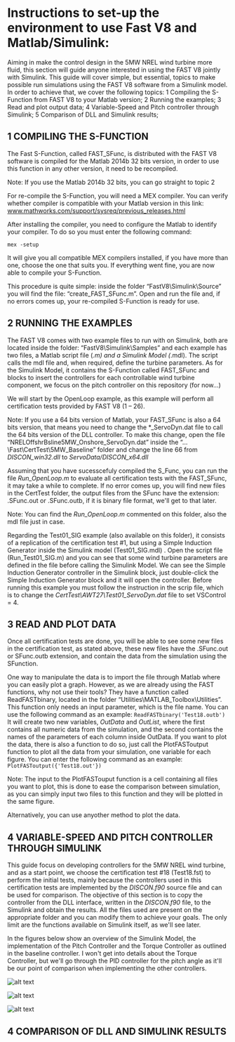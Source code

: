 # Instructions to set-up the environment to use Fast V8 and Matlab/Simulink:


Aiming in make the control design in the 5MW NREL wind turbine more fluid, this section will guide anyone interested in using the FAST V8 jointly with Simulink. This guide will cover simple, but essential, topics to make possible run simulations using the FAST V8 software from a Simulink model. In order to achieve that, we cover the following topics:
1	Compiling the S-Function from FAST V8 to your Matlab version;
2	Running the examples;
3	Read and plot output data;
4	Variable-Speed and Pitch controller through Simulink;
5	Comparison of DLL and Simulink results;

## 1	COMPILING THE S-FUNCTION

The Fast S-Function, called FAST_SFunc, is distributed with the FAST V8 software is compiled for the Matlab 2014b 32 bits version, in order to use this function in any other version, it need to be recompiled.

Note: If you use the Matlab 2014b 32 bits, you can go straight to topic 2


For re-compile the S-Function, you will need a MEX compiler. You can verify whether compiler is compatible with your Matlab version in this link: 
www.mathworks.com/support/sysreq/previous_releases.html

After installing the compiler, you need to configure the Matlab to identify your compiler. To do so you must enter the following command:

`mex -setup`

It will give you all compatible MEX compilers installed, if you have more than one, choose the one that suits you. If everything went fine, you are now able to compile your S-Function.

This procedure is quite simple: inside the folder “FastV8\Simulink\Source” you will find the file: “create_FAST_SFunc.m”. Open and run the file and, if no errors comes up, your re-compiled S-Function is ready for use.


## 2	RUNNING THE EXAMPLES


The FAST V8 comes with two example files to run with on Simulink, both are located inside the folder: “FastV8\Simulink\Samples” and each example has two files, a Matlab script file (*.m) and a Simulink Model (*.mdl). The script calls the mdl file and, when required, define the turbine parameters. As for the Simulink Model, it contains the S-Function called FAST_SFunc and blocks to insert the controllers for each controllable wind turbine component, we focus on the pitch controller on this repository (for now...)

We will start by the OpenLoop example, as this example will perform all certification tests provided by FAST V8 (1 – 26).

Note: If you use a 64 bits version of Matlab, your FAST_SFunc is also a 64 bits version, that means you need to change the *_ServoDyn.dat file to call the 64 bits version of the DLL controller. To make this change, open the file “NRELOffshrBsline5MW_Onshore_ServoDyn.dat” inside the “…\Fast\CertTest\5MW_Baseline” folder and change the line 66 from  *DISCON_win32.dll* to *ServoData/DISCON_x64.dll*


Assuming that you have sucesscefuly compiled the S_Func, you can run the file *Run_OpenLoop.m* to evaluate all certification tests with the FAST_SFunc, it may take a while to complete. If no error comes up, you will find new files in the CertTest folder, the output files from the SFunc have the extension: .SFunc.out or .SFunc.outb, if it is binary file format, we'll get to that later.

Note: You can find the *Run_OpenLoop.m* commented on this folder, also the mdl file just in case.

Regarding the Test01_SIG example (also available on this folder), it consists of a replication of the certification test #1, but using a Simple Induction Generator inside the Simulink model (Test01_SIG.mdl) . Open the script file (Run_Test01_SIG.m) and you can see that some wind turbine parameters are defined in the file before calling the Simulink Model. We can see the Simple Induction Generator controller in the Simulink block, just double-click the Simple Induction Generator block and it will open the controller. Before running this example you must follow the instruction in the scrip file, which is to change the *CertTest\AWT27\Test01_ServoDyn.dat* file to set VSControl = 4.


## 3	READ AND PLOT DATA

Once all certification tests are done, you will be able to see some new files in the certification test, as stated above, these new files have the .SFunc.out or SFunc.outb extension, and contain the data from the simulation using the SFunction.

One way to manipulate the data is to import the file through Matlab where you can easily plot a graph. However, as we are already using the FAST functions, why not use their tools? They have a function called ReadFASTbinary, located in the folder “Utilities\MATLAB_Toolbox\Utilities”. This function only needs an input parameter, which is the file name. You can use the following command as an example:
`ReadFASTbinary('Test18.outb')`
It will create two new variables, *OutData* and *OutList*, where the first contains all numeric data from the simulation, and the second contains the names of the parameters of each column inside OutData.
If you want to plot the data, there is also a function to do so, just call the PlotFASToutput function to plot all the data from your simulation, one variable for each figure. You can enter the following command as an example:
`PlotFASToutput({'Test18.out'}) `

Note: The input to the PlotFASTouput function is a cell containing all files you want to plot, this is done to ease the comparison between simulation, as you can simply input two files to this function and they will be plotted in the same figure.

Alternatively, you can use anyother method to plot the data.


## 4 VARIABLE-SPEED AND PITCH CONTROLLER THROUGH SIMULINK

This guide focus on developing controllers for the 5MW NREL wind turbine, and as a start point, we choose the certification test #18 (Test18.fst) to perform the initial tests, mainly because the controllers used in this certification tests are implemented by the *DISCON.f90* source file and can be used for comparison. 
The objective of this section is to copy the controller from the DLL interface, written in the *DISCON.f90* file, to the Simulink and obtain the results. All the files used are present on the appropriate folder and you can modify them to achieve your goals. The only limit are the functions available on Simulink itself, as we'll see later.

In the figures below show an overview of the Simulink Model, the implementation of the Pitch Controller and the Torque Controller as outlined in the baseline controller.
I won't get into details about the Torque Controller, but we'll go through the PID controller for the pitch angle as it'll be our point of comparison when implementing the other controllers.



![alt text](https://raw.githubusercontent.com/borgestassio/5MW-NREL-Controllers---Simulink/master/Set-up%20Environment/Figures/Overview.JPG "Overview")

![alt text](https://raw.githubusercontent.com/borgestassio/5MW-NREL-Controllers---Simulink/master/Set-up%20Environment/Figures/PItch%20Controller%20-%20PID.JPG "Pitch PID Controller")

![alt text](https://raw.githubusercontent.com/borgestassio/5MW-NREL-Controllers---Simulink/master/Set-up%20Environment/Figures/Torque%20Controller.JPG "Torque Controller")


## 4 COMPARISON OF DLL AND SIMULINK RESULTS


